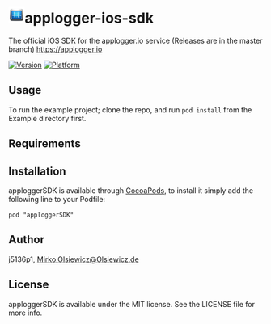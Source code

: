 <img src="applogger.png" title="Applogger.io" float=left>applogger-ios-sdk
=================
The official iOS SDK for the applogger.io service (Releases are in the master branch) https://applogger.io

[![Version](http://cocoapod-badges.herokuapp.com/v/apploggerSDK/badge.png)](http://cocoadocs.org/docsets/apploggerSDK)
[![Platform](http://cocoapod-badges.herokuapp.com/p/apploggerSDK/badge.png)](http://cocoadocs.org/docsets/apploggerSDK)

## Usage

To run the example project; clone the repo, and run `pod install` from the Example directory first.

## Requirements

## Installation

apploggerSDK is available through [CocoaPods](http://cocoapods.org), to install
it simply add the following line to your Podfile:

    pod "apploggerSDK"

## Author

j5136p1, Mirko.Olsiewicz@Olsiewicz.de

## License

apploggerSDK is available under the MIT license. See the LICENSE file for more info.

